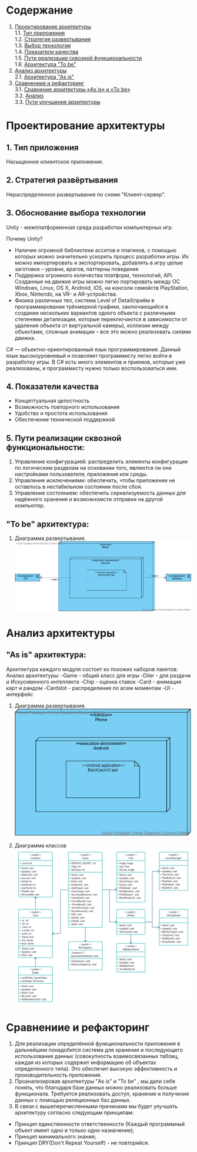 # Содержание
1. [Проектирование архитектуры](#part1)  
1.1. [Тип приложения](#type_app)  
1.2. [Стратегия развертывания](#strategy)   
1.3. [Выбор технологии](#technology)  
1.4. [Показатели качества](#quality_indicator)  
1.5. [Пути реализации сквозной функциональности](#way_implimintation)   
1.6. [Архитектура "To be"](#to_be)  
2. [Анализ архитектуры](#part2)      
2.1. [Архитектура "As is"](#as_is)
3. [Сравнениие и рефакторинг](#part3)   
3.1. [Сравнение архитектуры «As is» и «To be»](#compare)  
3.2. [Анализ](#analysis)   
3.3. [Пути улучшения архитектуры](#way_upgrade)  


<a name="part1"/>

# Проектирование архитектуры

<a name="type_app"/>

## 1.	Тип приложения
Насыщенное клиентское приложение.

<a name="strategy"/>

## 2.	Стратегия развёртывания 
Нераспределенное развертывание по схеме "Клиент-сервер".

<a name="technology"/>

## 3. Обоснование выбора технологии
Unity - межплатформенная среда разработки компьютерных игр.

Почему Unity?
- Наличие огромной библиотеки ассетов и плагинов, с помощью которых можно значительно ускорить процесс разработки игры. Их можно импортировать и экспортировать, добавлять в игру целые заготовки – уровни, врагов, паттерны поведения
- Поддержка огромного количества платформ, технологий, API. Созданные на движке игры можно легко портировать между ОС Windows, Linux, OS X, Android, iOS, на консоли семейств PlayStation, Xbox, Nintendo, на VR- и AR-устройства.
- Физика различных тел, система Level of Detail(приём в программировании трёхмерной графики, заключающийся в создании нескольких вариантов одного объекта с различными степенями детализации, которые переключаются в зависимости от удаления объекта от виртуальной камеры), коллизии между объектами, сложные анимации – все это можно реализовать силами движка.

C# — объектно-ориентированный язык программирования. Данный язык высокоуровневый и позволяет программисту легко войти в разработку игры. В C# есть много элементов и приемов, которые уже реализованы, и программисту нужно только воспользоваться ими.
  
<a name="quality_indicator"/>

## 4. Показатели качества
- Концептуальная целостность
- Возможность повторного использования
- Удобство и простота использования
- Обеспечение технической поддержкой

<a name="way_implimintation"/>
  
## 5.  Пути реализации сквозной функциональности: 
1) Управление конфигурацией: распределить элементы конфигурации по логическим разделам на основании того, являются ли они настройками пользователя, приложения или среды.
2) Управление исключениями: обеспечить, чтобы приложение не оставлось в нестабильном состоянии после сбоя.
3) Управление состоянием: обеспечить сериализуемость данных для надёжного хранения и возможномсти отправки на другой компьютер.
 
  <a name="to_be"/>
  
 ## "To be" архитектура: 
 1. Диаграмма развертывания.      
 ![](https://github.com/AlexPlayX/TRITPO_BLACK_JACK/blob/main/Documentation/Diagrams/Deployment%20diagram1.png)

 <a name="part2"/>
 
 # Анализ архитектуры
 
 <a name="as_is"/>
 
 ## "As is" архитектура:
 Архитектура каждого модуля состоит из похожих наборов пакетов:
 Анализ архитектуры:
-Game - общий класс для игры
-Diler - для раздачи и Искусивенного интеллекта
-Chip - оценка ставок
-Card - анимация карт и рандом
-Cardslot - распределение по всем моментам
-UI - интерфейс
 
 1. Диаграмма развертывания.
 ![](https://github.com/AlexPlayX/TRITPO_BLACK_JACK/blob/main/Documentation/Diagrams/Deployment%20diagram2.png)
 
 3. Диаграмма классов
 ![](https://github.com/AlexPlayX/TRITPO_BLACK_JACK/blob/main/Documentation/Diagrams/ClassDiagram.png)
 
 <a name="part3"/>
 
 # Сравнениие и рефакторинг
1. Для реализации определённой функциональности приложения в дальнейшем понадобится система для хранения и последующего использования данных (совокупность взаимосвязанных таблиц, каждая из которых содержит информацию об объектах определенного типа). Это обеспечит высокую эффективность и производительность приложения.
2. Проанализировав архитектуры "As is" и "To be" , мы дали себе понять, что благодаря базе данных можно реализовать больше функционала. Требуется реализовать доступ, хранение и получение данных с помощью реляционных баз данных.
3. В связи с вышеперечисленными причинами мы будет улучшать архитектуру согласно следующим принципам:
- Принцип единственности ответственности (Каждый программный объект имеет одно и только одно назначение);
- Принцип минимального знания;
- Принцип DRY(Don't Repeat Yourself) - не повторяйся.

